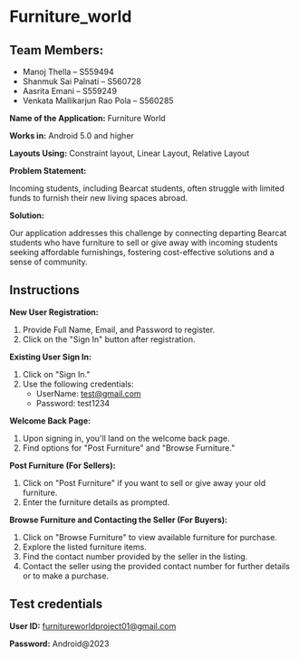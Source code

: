 # Furniture_world

## Team Members:

*	Manoj Thella – S559494
* Shanmuk Sai Palnati – S560728
*	Aasrita Emani – S559249
* Venkata Mallikarjun Rao Pola – S560285


**Name of the Application:** Furniture World

**Works in:** Android 5.0 and higher

**Layouts Using:** Constraint layout, Linear Layout, Relative Layout

**Problem Statement:**

Incoming students, including Bearcat students, often struggle with limited funds to furnish their new living spaces abroad.

**Solution:**

Our application addresses this challenge by connecting departing Bearcat students who have furniture to sell or give away with incoming students seeking affordable furnishings, fostering cost-effective solutions and a sense of community.

## Instructions

**New User Registration:**
1. Provide Full Name, Email, and Password to register.
2. Click on the "Sign In" button after registration.

**Existing User Sign In:**
1. Click on "Sign In."
2. Use the following credentials:
   - UserName: test@gmail.com
   - Password: test1234

**Welcome Back Page:**
1. Upon signing in, you'll land on the welcome back page.
2. Find options for "Post Furniture" and "Browse Furniture."

**Post Furniture (For Sellers):**
1. Click on "Post Furniture" if you want to sell or give away your old furniture.
2. Enter the furniture details as prompted.

**Browse Furniture and Contacting the Seller (For Buyers):**
1. Click on "Browse Furniture" to view available furniture for purchase.
2. Explore the listed furniture items.
3. Find the contact number provided by the seller in the listing.
4. Contact the seller using the provided contact number for further details or to make a purchase.

## Test credentials

**User ID:** furnitureworldproject01@gmail.com

**Password:** Android@2023



